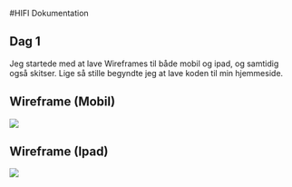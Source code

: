 #HIFI Dokumentation

## Dag 1 
Jeg startede med at lave Wireframes til både mobil og ipad, og samtidig også skitser. Lige så stille begyndte jeg at lave koden til min hjemmeside. 

## Wireframe (Mobil)
<img src="Wireframe(mobil).jpg">

## Wireframe (Ipad)
<img src="Wireframe(Ipad).jpg">
